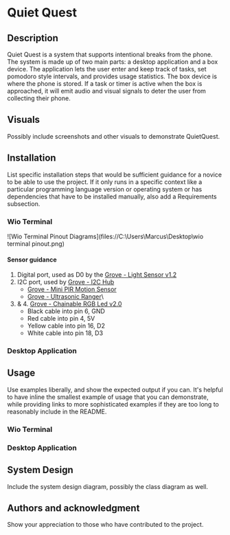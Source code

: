 # Quiet Quest

## Description
Quiet Quest is a system that supports intentional breaks from the phone. The system is made up of two main parts: a desktop application and a box device. The application lets the user enter and keep track of tasks, set pomodoro style intervals, and provides usage statistics. The box device is where the phone is stored. If a task or timer is active when the box is approached, it will emit audio and visual signals to deter the user from collecting their phone.

## Visuals
Possibly include screenshots and other visuals to demonstrate QuietQuest.

## Installation
List specific installation steps that would be sufficient guidance for a novice to be able to use the project. If it only runs in a specific context like a particular programming language version or operating system or has dependencies that have to be installed manually, also add a Requirements subsection.
### Wio Terminal

![Wio Terminal Pinout Diagrams](files://C:\Users\Marcus\Desktop\wio terminal pinout.png)

#### Sensor guidance
1. Digital port, used as D0 by the [Grove - Light Sensor v1.2](https://wiki.seeedstudio.com/Grove-Light_Sensor/)
2. I2C port, used by [Grove - I2C Hub](https://wiki.seeedstudio.com/Grove-I2C_Hub/)
    - [Grove - Mini PIR Motion Sensor](https://www.seeedstudio.com/Grove-mini-PIR-motion-sensor-p-2930.html)
    - [Grove - Ultrasonic Ranger](https://wiki.seeedstudio.com/Grove-Ultrasonic_Ranger/)\
3. & 4. [Grove - Chainable RGB Led v2.0](https://wiki.seeedstudio.com/Grove-Chainable_RGB_LED/)
    - Black cable into pin 6, GND
    - Red cable into pin 4, 5V
    - Yellow cable into pin 16, D2
    - White cable into pin 18, D3

### Desktop Application

## Usage
Use examples liberally, and show the expected output if you can. It's helpful to have inline the smallest example of usage that you can demonstrate, while providing links to more sophisticated examples if they are too long to reasonably include in the README.
### Wio Terminal
### Desktop Application

## System Design
Include the system design diagram, possibly the class diagram as well.

## Authors and acknowledgment
Show your appreciation to those who have contributed to the project.
